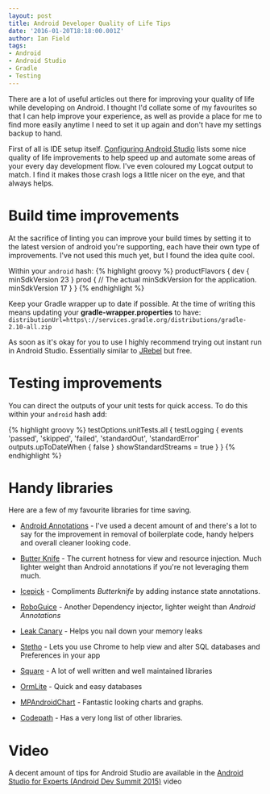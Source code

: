 ```yaml
---
layout: post
title: Android Developer Quality of Life Tips
date: '2016-01-20T18:18:00.001Z'
author: Ian Field
tags:
- Android
- Android Studio
- Gradle
- Testing
---
```

There are a lot of useful articles out there for improving your quality of life while developing on Android. I thought I'd collate some of my favourites so that I can help improve your experience, as well as provide a place for me to find more easily anytime I need to set it up again and don't have my settings backup to hand.

First of all is IDE setup itself. [Configuring Android Studio](https://medium.com/google-developer-experts/configuring-android-studio-4aa4f54f1153#.b69yd93gw) lists some nice quality of life improvements to help speed up and automate some areas of your every day development flow. I've even coloured my Logcat output to match. I find it makes those crash logs a little nicer on the eye, and that always helps.

# Build time improvements

At the sacrifice of linting you can improve your build times by setting it to the latest version of android you're supporting, each have their own type of improvements. I've not used this much yet, but I found the idea quite cool.

Within your `android` hash:
{% highlight groovy %}
productFlavors {
    dev {
        minSdkVersion 23
    }
    prod {
        // The actual minSdkVersion for the application.
        minSdkVersion 17
    }
}
{% endhighlight %}

Keep your Gradle wrapper up to date if possible. At the time of writing this means updating your **gradle-wrapper.properties** to have:
`distributionUrl=https\://services.gradle.org/distributions/gradle-2.10-all.zip`

As soon as it's okay for you to use I highly recommend trying out instant run in Android Studio. Essentially similar to [JRebel](https://zeroturnaround.com/software/jrebel-for-android/) but free.

# Testing improvements

You can direct the outputs of your unit tests for quick access. To do this within your `android` hash add:

{% highlight groovy %}
testOptions.unitTests.all {
    testLogging {
        events 'passed', 'skipped', 'failed', 'standardOut', 'standardError'
        outputs.upToDateWhen { false }
        showStandardStreams = true
    }
}
{% endhighlight %}

# Handy libraries

Here are a few of my favourite libraries for time saving.

- [Android Annotations](http://androidannotations.org) - I've used a decent amount of and there's a lot to say for the improvement in removal of boilerplate code, handy helpers and overall cleaner looking code.

- [Butter Knife](http://jakewharton.github.io/butterknife/) - The current hotness for view and resource injection. Much lighter weight than Android annotations if you're not leveraging them much.

- [Icepick](https://github.com/frankiesardo/icepick) - Compliments *Butterknife* by adding instance state annotations.

- [RoboGuice](https://github.com/roboguice/roboguice) - Another Dependency injector, lighter weight than *Android Annotations*

- [Leak Canary](https://github.com/square/leakcanary) - Helps you nail down your memory leaks

- [Stetho](http://facebook.github.io/stetho/) - Lets you use Chrome to help view and alter SQL databases and Preferences in your app

- [Square](http://square.github.io/) - A lot of well written and well maintained libraries

- [OrmLite](http://ormlite.com/sqlite_java_android_orm.shtml) - Quick and easy databases

- [MPAndroidChart](https://github.com/PhilJay/MPAndroidChart) - Fantastic looking charts and graphs.

- [Codepath](https://guides.codepath.com/android/Must-Have-Libraries) - Has a very long list of other libraries.

# Video

A decent amount of tips for Android Studio are available in the [Android Studio for Experts (Android Dev Summit 2015)](https://www.youtube.com/watch?v=Y2GC6P5hPeA) video
